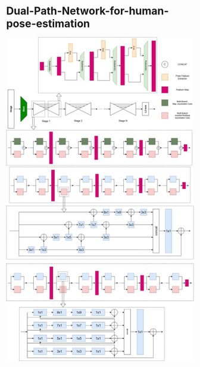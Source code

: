 # Dual-Path-Network-for-human-pose-estimation

![image](https://github.com/ps259685/Dual-Path-Network-for-human-pose-estimation/blob/main/DPN/figures/architecture.jpg)
![image](https://github.com/ps259685/Dual-Path-Network-for-human-pose-estimation/blob/main/DPN/figures/Multi-Branch%20Step%20Asymmertic%20Conv(MBSAC)%20Block%20.jpg)
![image](https://github.com/ps259685/Dual-Path-Network-for-human-pose-estimation/blob/main/DPN/figures/Multi-Branch%20Inverted%20Residual%20Asymmetric%20Conv(MBIRAC)%20Block%20.jpg)
